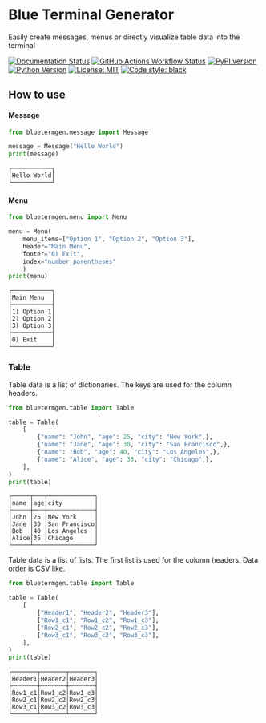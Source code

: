 # Blue Terminal Generator
Easily create messages, menus or directly visualize table data into the terminal

[![Documentation Status](https://readthedocs.org/projects/bluetermgen/badge/?version=latest)](https://bluetermgen.readthedocs.io)
[![GitHub Actions Workflow Status](https://github.com/DKNorad/blue-terminal-generator/actions/workflows/test.yml/badge.svg)](https://github.com/DKNorad/blue-terminal-generator/actions/workflows/test.yml)
[![PyPI version](https://badge.fury.io/py/bluetermgen.svg)](https://badge.fury.io/py/bluetermgen)
[![Python Version](https://img.shields.io/pypi/pyversions/bluetermgen.svg)](https://pypi.org/project/bluetermgen/)
[![License: MIT](https://img.shields.io/badge/License-MIT-yellow.svg)](https://opensource.org/licenses/MIT)
[![Code style: black](https://img.shields.io/badge/code%20style-black-000000.svg)](https://github.com/psf/black)

## How to use
#### Message
```python
from bluetermgen.message import Message

message = Message("Hello World")
print(message)
```
```
┌───────────┐
│Hello World│
└───────────┘
```

#### Menu
```python
from bluetermgen.menu import Menu

menu = Menu(
    menu_items=["Option 1", "Option 2", "Option 3"],
    header="Main Menu",
    footer="0) Exit",
    index="number_parentheses"
    )
print(menu)
```
```
┌───────────┐
│Main Menu  │
├╌╌╌╌╌╌╌╌╌╌╌┤
│1) Option 1│
│2) Option 2│
│3) Option 3│
├───────────┤
│0) Exit    │
└───────────┘
```

### Table
Table data is a list of dictionaries. The keys are used for the column headers.
```python
from bluetermgen.table import Table

table = Table(
    [
        {"name": "John", "age": 25, "city": "New York",},
        {"name": "Jane", "age": 30, "city": "San Francisco",},
        {"name": "Bob", "age": 40, "city": "Los Angeles",},
        {"name": "Alice", "age": 35, "city": "Chicago",},
    ],
)
print(table)
```
```
┌─────┬───┬─────────────┐
│name │age│city         │
├╌╌╌╌╌┼─╌╌┼╌╌╌╌╌╌╌╌╌╌╌╌╌┤
│John │25 │New York     │
│Jane │30 │San Francisco│
│Bob  │40 │Los Angeles  │
│Alice│35 │Chicago      │
└─────┴───┴─────────────┘
```

Table data is a list of lists. The first list is used for the column headers. Data order is CSV like.
```python
from bluetermgen.table import Table

table = Table(
    [
        ["Header1", "Header2", "Header3"],
        ["Row1_c1", "Row1_c2", "Row1_c3"],
        ["Row2_c1", "Row2_c2", "Row2_c3"],
        ["Row3_c1", "Row3_c2", "Row3_c3"],
    ],
)
print(table)
```
```
┌───────┬───────┬───────┐
│Header1│Header2│Header3│
├╌╌╌╌╌╌╌┼╌╌╌╌╌╌╌┼╌╌╌╌╌╌╌┤
│Row1_c1│Row1_c2│Row1_c3│
│Row2_c1│Row2_c2│Row2_c3│
│Row3_c1│Row3_c2│Row3_c3│
└───────┴───────┴───────┘
```
